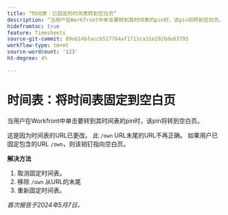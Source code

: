 ```yaml
---
title: “时间表：已固定的时间表转到空白页”
description: “当用户在Workfront中单击要转到其时间表的pin时，该pin将转到空白页。 有解决方法可用。"
hidefromtoc: true
feature: Timesheets
source-git-commit: 89eb14bfaccb517764af1711ca31e2926de63795
workflow-type: tm+mt
source-wordcount: '123'
ht-degree: 4%

---
```



# 时间表：将时间表固定到空白页

当用户在Workfront中单击要转到其时间表的pin时，该pin将转到空白页。

这是因为时间表的URL已更改。 此 `/own` URL末尾的URL不再正确。 如果用户已固定包含的URL `/own`，则该销钉指向空白页。

**解决方法**

1. 取消固定时间表。
1. 移除 `/own` 从URL的末尾
1. 重新固定时间表。

_首次报告于2024年5月7日。_

